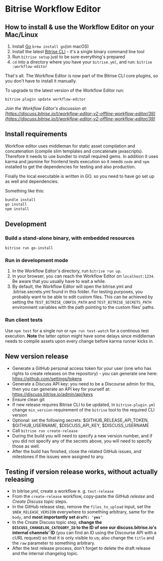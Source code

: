 # Bitrise Workflow Editor

## How to install & use the Workflow Editor on your Mac/Linux

1. Install [Go](https://golang.org) `brew install go`(on macOS)
1. Install the latest [Bitrise CLI](https://www.bitrise.io/cli) - it's a single binary command line tool
1. Run `bitrise setup` just to be sure everything's prepared
1. `cd` into a directory where you have your `bitrise.yml`, and run: `bitrise :workflow-editor`

That's all. The Workflow Editor is now part of the Bitrise CLI core plugins, so you don't have to install it manually.

To upgrade to the latest version of the Workflow Editor run:

```
bitrise plugin update workflow-editor
```

*Join the Workflow Editor's discussion at: [https://discuss.bitrise.io/t/workflow-editor-v2-offline-workflow-editor/39](https://discuss.bitrise.io/t/workflow-editor-v2-offline-workflow-editor/39)*


## Install requirements

Workflow editor uses middleman for static asset compilation and concatenation (compile slim templates and concatenate javascripts). Therefore it needs to use bundler to install required gems. In addition it uses karma and jasmine for frontend tests execution so it needs `node` and `npm` installed to get the dependencies for testing and also production.

Finally the local executable is written in GO. so you need to have go set up as well and dependencies.

Something like this:

```bash
bundle install
go install
npm install
```

## Development

### Build a stand-alone binary, with embedded resources

```
bitrise run go-install
```

### Run in development mode

1. In the Workflow Editor's directory, run `bitrise run up`.
1. In your browser, you can reach the Workflow Editor on `localhost:1234`. Be aware that you usually have to wait a while.
1. By default, the Workflow Editor will open the bitrise.yml and .bitrise.secrets.yml found in this folder. For testing purposes, you probably want to be able to edit custom files. This can be achieved by setting the `TEST_BITRISE_CONFIG_PATH` and `TEST_BITRISE_SECRETS_PATH` environment variables with the path pointing to the custom files' paths.

### Run client tests

Use `npm test` for a single run or `npm run test-watch` for a continous test execution. __Note__ the latter option might have some delays since middleman needs to compile assets upon every change before karma runner kicks in.

## New version release

- Generate a GitHub personal access token for your user (one who has rights to create releases on the repository) - you can generate one here: https://github.com/settings/tokens
- Generate a Discuss API key: you need to be a Discourse admin for this, then you can generate an API key for yourself at: https://discuss.bitrise.io/admin/api/keys
- Ensure clean git
- If new release requires Bitrise CLI to be updated, in `bitrise-plugin.yml` change `min_version` requirement of the `bitrise` tool to the required CLI version
- Optional: set the following secrets: $GITHUB_RELEASE_API_TOKEN, $GITHUB_USERNAME, $DISCUSS_API_KEY, $DISCUSS_USERNAME
- Call `bitrise run create-release`
- During the build you will need to specify a new version number, and if you did not specify any of the secrets above, you will need to specify those as well.
- After the build has finished, close the related GitHub issues, and milestones if the issues were assigned to any.

## Testing if version release works, without actually releasing

- In bitrise.yml, create a workflow e. g. `test-release`
- From the `create-release` workflow, copy-paste the *GitHub release* and *Create Discuss topic* steps.
- In the GitHub release step, remove the `files_to_upload` input, set the `$NEW_RELEASE_VERSION` everywhere to something arbitrary, same for the `body`, and **most importantly set `draft: 'yes'`**
- In the Create Discuss topic step, **change the `DISCUSS_CHANGELOG_CATEGORY_ID` to the ID of one our discuss.bitrise.io's internal channels' ID** (you can find an ID using the Discourse API with a cURL request) so that it is only visible to us; also change the `title` and the `raw` parameter to something arbitrary.
- After the test release process, don't forget to delete the draft release and the internal changelog topic.
